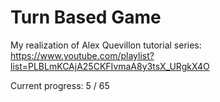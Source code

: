 # Turn Based Game

My realization of Alex Quevillon tutorial series: https://www.youtube.com/playlist?list=PLBLmKCAjA25CKFIvmaA8y3tsX_URgkX4O

Current progress: 5 / 65
